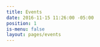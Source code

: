 ```yaml
---
title: Events
date: 2016-11-15 11:26:00 -05:00
position: 1
is-menu: false
layout: pages/events
---
```


    